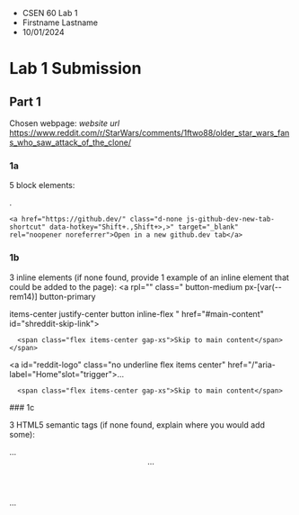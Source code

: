 - CSEN 60 Lab 1
- Firstname Lastname
- 10/01/2024

# Lab 1 Submission

## Part 1

Chosen webpage: *website url*
https://www.reddit.com/r/StarWars/comments/1ftwo88/older_star_wars_fans_who_saw_attack_of_the_clone/
### 1a

5 block elements:
<div slot="credit-bar"class= "flex justify-between text-12 pt-md pb-2xs px-md relative xs:px-0"><div>

<div class="text-neutral-content"slot="text-body"></div>

<div class= relative overflow-hidden pointer-cursor mb-xs isolate bg-neutral-background xs:rounded- [16px]slot="post-media-container" ></div>

<div id= "comment-tree-content-anchor-lftwo88"></div>

<div id="right sidebar container" data scroll-restore class="right-sidebar w-full xs:w-[316px] xs:min-w[316px] block styled scrollbars xs:sticky xs: top-[56px] xs:max h-[calc (100vh-var(-shreddit header height)-lpx)] xs:overflow y auto xs:overflow-x-hidden">.</div>


```
<a href="https://github.dev/" class="d-none js-github-dev-new-tab-shortcut" data-hotkey="Shift+.,Shift+>,>" target="_blank" rel="noopener noreferrer">Open in a new github.dev tab</a>
```

### 1b

3 inline elements (if none found, provide 1 example of an inline element that could be added to the page):
<a rpl="" class="
button-medium px-[var(--rem14)]
button-primary

items-center justify-center
button inline-flex " href="#main-content" id="shreddit-skip-link"><span class="flex items-center justify-center">
      
      <span class="flex items-center gap-xs">Skip to main content</span>
    </span>
</a>

<a id="reddit-logo" class="no underline flex items center" href="/"aria-label="Home"slot="trigger">...</a>

<span class="flex items-center justify-center">
      
      <span class="flex items-center gap-xs">Skip to main content</span>
</span>
### 1c

3 HTML5 semantic tags (if none found, explain where you would add some):
<aside aria-label= "Community information "class= "bg-neutral-background-weak rounded-[8px] my-md hidden xs:block">...</aside>

<header class="v2 bg neutral-background pointer-events auto border solid border-0 border-b border neutral-border px-md">...</header>

<nav class="h-header-large flex items-center">...</nav>
